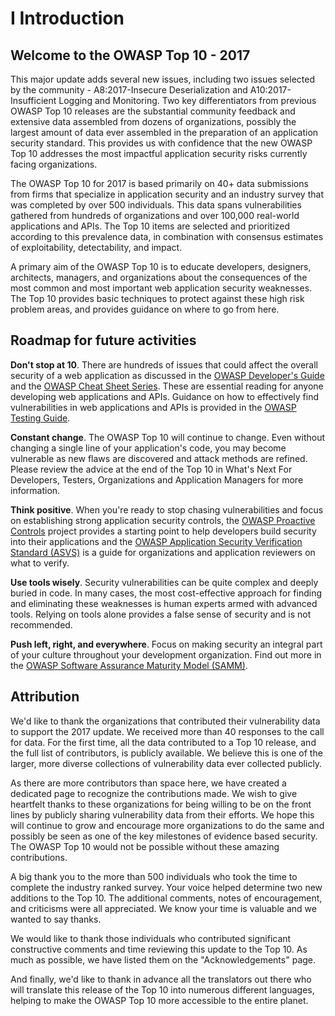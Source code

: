 # I Introduction

## Welcome to the OWASP Top 10 - 2017

This major update adds several new issues, including two issues selected by the community - A8:2017-Insecure Deserialization and A10:2017-Insufficient Logging and Monitoring. Two key differentiators from previous OWASP Top 10 releases are the substantial community feedback and extensive data assembled from dozens of organizations, possibly the largest amount of data ever assembled in the preparation of an application security standard. This provides us with confidence that the new OWASP Top 10 addresses the most impactful application security risks currently facing organizations.

The OWASP Top 10 for 2017 is based primarily on 40+ data submissions from firms that specialize in application security and an industry survey that was completed by over 500 individuals. This data spans vulnerabilities gathered from hundreds of organizations and over 100,000 real-world applications and APIs. The Top 10 items are selected and prioritized according to this prevalence data, in combination with consensus estimates of exploitability, detectability, and impact.

A primary aim of the OWASP Top 10 is to educate developers, designers, architects, managers, and organizations about the consequences of the most common and most important web application security weaknesses. The Top 10 provides basic techniques to protect against these high risk problem areas, and provides guidance on where to go from here.

## Roadmap for future activities

**Don't stop at 10**. There are hundreds of issues that could affect the overall security of a web application as discussed in the [OWASP Developer's Guide](https://wiki.owasp.org/index.php/OWASP_Guide_Project) and the [OWASP Cheat Sheet Series](https://wiki.owasp.org/index.php/Category:Cheatsheets). These are essential reading for anyone developing web applications and APIs. Guidance on how to effectively find vulnerabilities in web applications and APIs is provided in the [OWASP Testing Guide](https://wiki.owasp.org/index.php/OWASP_Testing_Project).

**Constant change**. The OWASP Top 10 will continue to change. Even without changing a single line of your application's code, you may become vulnerable as new flaws are discovered and attack methods are refined. Please review the advice at the end of the Top 10 in What's Next For Developers, Testers, Organizations and Application Managers for more information.

**Think positive**. When you're ready to stop chasing vulnerabilities and focus on establishing strong application security controls, the [OWASP Proactive Controls](https://wiki.owasp.org/index.php/OWASP_Proactive_Controls) project provides a starting point to help developers build security into their applications and the [OWASP Application Security Verification Standard (ASVS)](https://wiki.owasp.org/index.php/ASVS) is a guide for organizations and application reviewers on what to verify.

**Use tools wisely**. Security vulnerabilities can be quite complex and deeply buried in code. In many cases, the most cost-effective approach for finding and eliminating these weaknesses is human experts armed with advanced tools. Relying on tools alone provides a false sense of security and is not recommended.

**Push left, right, and everywhere**. Focus on making security an integral part of your culture throughout your development organization. Find out more in the [OWASP Software Assurance Maturity Model (SAMM)](https://wiki.owasp.org/index.php/OWASP_SAMM_Project).

## Attribution

We'd like to thank the organizations that contributed their vulnerability data to support the 2017 update. We received more than 40 responses to the call for data. For the first time, all the data contributed to a Top 10 release, and the full list of contributors, is publicly available. We believe this is one of the larger, more diverse collections of vulnerability data ever collected publicly.

As there are more contributors than space here, we have created a dedicated page to recognize the contributions made. We wish to give heartfelt thanks to these organizations for being willing to be on the front lines by publicly sharing vulnerability data from their efforts. We hope this will continue to grow and encourage more organizations to do the same and possibly be seen as one of the key milestones of evidence based security. The OWASP Top 10 would not be possible without these amazing contributions. 

A big thank you to the more than 500 individuals who took the time to complete the industry ranked survey. Your voice helped determine two new additions to the Top 10. The additional comments, notes of encouragement, and criticisms were all appreciated. We know your time is valuable and we wanted to say thanks.

We would like to thank those individuals who contributed significant constructive comments and time reviewing this update to the Top 10. As much as possible, we have listed them on the "Acknowledgements" page.

And finally, we'd like to thank in advance all the translators out there who will translate this release of the Top 10 into numerous different languages, helping to make the OWASP Top 10 more accessible to the entire planet.
